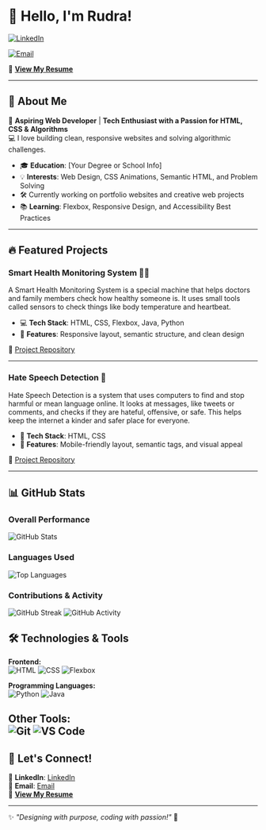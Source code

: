 # 👋 Hello, I'm Rudra!

[![LinkedIn](https://img.shields.io/badge/LinkedIn-Connect-blue?style=for-the-badge&logo=linkedin)]([https://www.linkedin.com/in/your-link-here](https://www.linkedin.com/in/rudra-teja-411187345/))

[![Email](https://img.shields.io/badge/Email-Contact-red?style=for-the-badge&logo=gmail)](mailto:rudrateja012@gmail.com)

📄 **[View My Resume](https://drive.google.com/file/d/1LG8xqqBuqUI953SGBepgogjCXVHFoOmS/view?usp=sharing)**

---

## 🚀 About Me  
🌟 **Aspiring Web Developer** | **Tech Enthusiast with a Passion for HTML, CSS & Algorithms**  
💻 I love building clean, responsive websites and solving algorithmic challenges.

- 🎓 **Education**: [Your Degree or School Info]  
- 💡 **Interests**: Web Design, CSS Animations, Semantic HTML, and Problem Solving  
- 🛠️ Currently working on portfolio websites and creative web projects  
- 📚 **Learning**: Flexbox, Responsive Design, and Accessibility Best Practices  

---

## 🔥 Featured Projects

### **Smart Health Monitoring System** 🧑‍⚕️  
A Smart Health Monitoring System is a special machine that helps doctors and family members check how healthy someone is. It uses small tools called sensors to check things like body temperature and heartbeat.  
- 💻 **Tech Stack**: HTML, CSS, Flexbox, Java, Python  
- 🎯 **Features**: Responsive layout, semantic structure, and clean design  

🔗 [Project Repository](https://github.com/Rudrateja012/smart-health-monitoring-system)

---

### **Hate Speech Detection** 💬  
Hate Speech Detection is a system that uses computers to find and stop harmful or mean language online. It looks at messages, like tweets or comments, and checks if they are hateful, offensive, or safe. This helps keep the internet a kinder and safer place for everyone.  
- 🧩 **Tech Stack**: HTML, CSS  
- 📱 **Features**: Mobile-friendly layout, semantic tags, and visual appeal  

🔗 [Project Repository](https://github.com/Rudrateja012/Hate-gaurd)

---
## 📊 GitHub Stats  

### **Overall Performance**  
![GitHub Stats](https://github-readme-stats.vercel.app/api?username=Rudrateja012&show_icons=true&theme=radical)  

### **Languages Used**  
![Top Languages](https://github-readme-stats.vercel.app/api/top-langs/?username=Rudrateja012&layout=compact&theme=radical)  

### **Contributions & Activity**  
![GitHub Streak](https://github-readme-streak-stats.herokuapp.com/?user=Rudrateja012&theme=radical) 
![GitHub Activity](https://github-profile-summary-cards.vercel.app/api/cards/profile-details?username=Rudrateja012&theme=radical)  

## 🛠️ Technologies & Tools

**Frontend:**  
![HTML](https://img.shields.io/badge/HTML5-E34F26?style=for-the-badge&logo=html5&logoColor=white)
![CSS](https://img.shields.io/badge/CSS3-1572B6?style=for-the-badge&logo=css3&logoColor=white)
![Flexbox](https://img.shields.io/badge/Flexbox-Layout-blue?style=for-the-badge)

**Programming Languages:**  
![Python](https://img.shields.io/badge/Python-3776AB?style=for-the-badge&logo=python&logoColor=white)
![Java](https://img.shields.io/badge/Java-ED8B00?style=for-the-badge&logo=java&logoColor=white)

**Other Tools:**  
![Git](https://img.shields.io/badge/Git-F05032?style=for-the-badge&logo=git&logoColor=white)
![VS Code](https://img.shields.io/badge/VS%20Code-007ACC?style=for-the-badge&logo=visual-studio-code&logoColor=white)
---

## 🌟 Let's Connect!  
💼 **LinkedIn**: [LinkedIn](https://www.linkedin.com/in/rudra-teja-411187345/)  
📩 **Email**: [Email](mailto:rudrateja012@gmail.com)  
📄 **[View My Resume](https://your-resume-link.com)**

---

✨ *"Designing with purpose, coding with passion!"* 🚀
